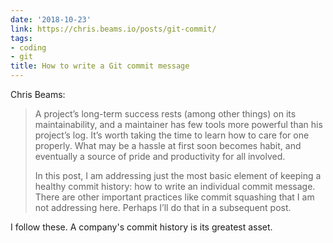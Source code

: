 ```yaml
---
date: '2018-10-23'
link: https://chris.beams.io/posts/git-commit/
tags:
- coding
- git
title: How to write a Git commit message
---
```


Chris Beams:

>A project’s long-term success rests (among other things) on its maintainability, and a maintainer has few tools more powerful than his project’s log. It’s worth taking the time to learn how to care for one properly. What may be a hassle at first soon becomes habit, and eventually a source of pride and productivity for all involved.
>
>In this post, I am addressing just the most basic element of keeping a healthy commit history: how to write an individual commit message. There are other important practices like commit squashing that I am not addressing here. Perhaps I’ll do that in a subsequent post.

I follow these. A company's commit history is its greatest asset.
